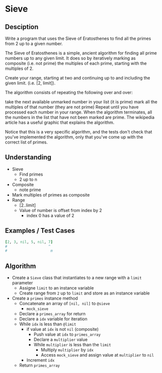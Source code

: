# Sieve

## Desciption

Write a program that uses the Sieve of Eratosthenes to find all the primes from 2 up to a given number.

The Sieve of Eratosthenes is a simple, ancient algorithm for finding all prime numbers up to any given limit. It does so by iteratively marking as composite (i.e. not prime) the multiples of each prime, starting with the multiples of 2.

Create your range, starting at two and continuing up to and including the given limit. (i.e. [2, limit]).

The algorithm consists of repeating the following over and over:

take the next available unmarked number in your list (it is prime)
mark all the multiples of that number (they are not prime)
Repeat until you have processed each number in your range. When the algorithm terminates, all the numbers in the list that have not been marked are prime. The wikipedia article has a useful graphic that explains the algorithm.

Notice that this is a very specific algorithm, and the tests don't check that you've implemented the algorithm, only that you've come up with the correct list of primes.

## Understanding

- Sieve
  - Find primes
  - 2 up to n
- Composite
  - note prime
- Mark multiples of primes as composite
- Range
  - [2..limit]
  - Value of number is offset from index by 2
    - index 0 has a value of 2

## Examples / Test Cases

```ruby
[2, 3, nil, 5, nil, 7]
#                   ^
#                    m
```
## Algorithm

- Create a `Sieve` class that instantiates to a new range with a `limit` parameter
  - Assigne `limit` to an instance variable
  - Create range from `2` up to `limit` and store as an instance variable
- Create a `primes` instance method
  - Concatenate an array of `[nil, nil]` to `@sieve`
    - `mock_sieve`
  - Declare a `primes_array` for return
  - Declare a `idx` variable for iteration
  - While `idx` is less than `@limit`
    - if value at `idx` is not `nil` (composite)
      - Push value at `idx` to `primes_array`
      - Declare a `multiplier` value
      - While `multiplier` is less than the `limit`
        - Multiply `multiplier` by `idx`
        - Access `mock_sieve` and assign value at `multiplier` to `nil`
    - Increment `idx`
  - Return `primes_array`
